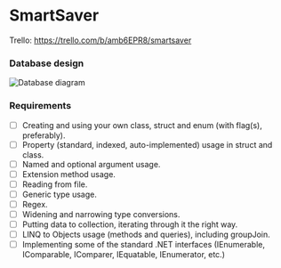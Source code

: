 # SmartSaver
Trello: https://trello.com/b/amb6EPR8/smartsaver

### Database design
![Database diagram](https://www.part.lt/img/ff763b3ce4f6be3af921540fbaca1c92508.png)

### Requirements

- [ ] Creating and using your own class, struct and enum (with flag(s), preferably).
- [ ] Property (standard, indexed, auto-implemented) usage in struct and class.
- [ ] Named and optional argument usage.
- [ ] Extension method usage.
- [ ] Reading from file.
- [ ] Generic type usage.
- [ ] Regex.
- [ ] Widening and narrowing type conversions.
- [ ] Putting data to collection, iterating through it the right way.
- [ ] LINQ to Objects usage (methods and queries), including groupJoin.
- [ ] Implementing some of the standard .NET interfaces (IEnumerable, IComparable, IComparer, IEquatable, IEnumerator, etc.)
